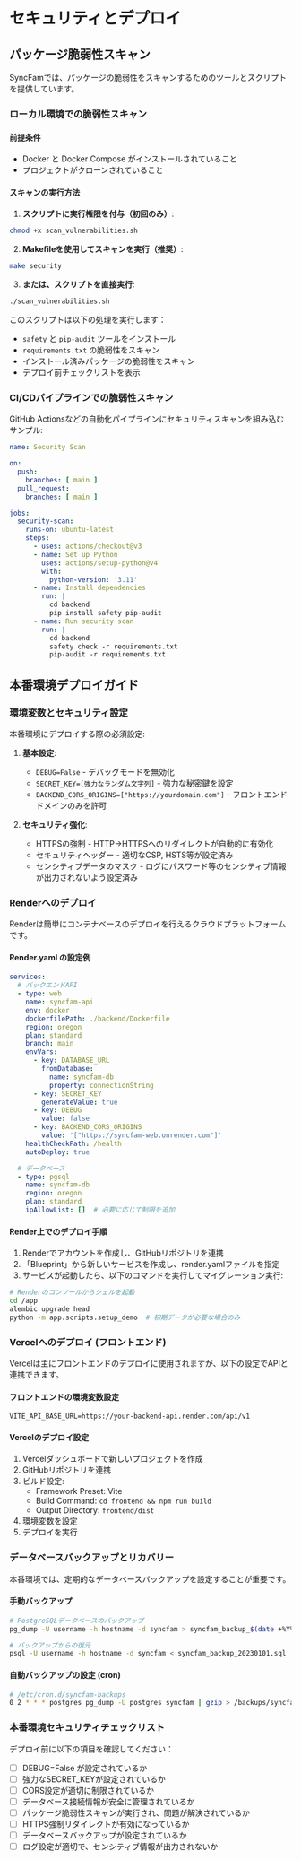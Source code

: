 # セキュリティとデプロイ

## パッケージ脆弱性スキャン

SyncFamでは、パッケージの脆弱性をスキャンするためのツールとスクリプトを提供しています。

### ローカル環境での脆弱性スキャン

#### 前提条件

- Docker と Docker Compose がインストールされていること
- プロジェクトがクローンされていること

#### スキャンの実行方法

1. **スクリプトに実行権限を付与（初回のみ）**:

```bash
chmod +x scan_vulnerabilities.sh
```

2. **Makefileを使用してスキャンを実行（推奨）**:

```bash
make security
```

3. **または、スクリプトを直接実行**:

```bash
./scan_vulnerabilities.sh
```

このスクリプトは以下の処理を実行します：
- `safety` と `pip-audit` ツールをインストール
- `requirements.txt` の脆弱性をスキャン
- インストール済みパッケージの脆弱性をスキャン
- デプロイ前チェックリストを表示

### CI/CDパイプラインでの脆弱性スキャン

GitHub Actionsなどの自動化パイプラインにセキュリティスキャンを組み込むサンプル:

```yaml
name: Security Scan

on:
  push:
    branches: [ main ]
  pull_request:
    branches: [ main ]

jobs:
  security-scan:
    runs-on: ubuntu-latest
    steps:
      - uses: actions/checkout@v3
      - name: Set up Python
        uses: actions/setup-python@v4
        with:
          python-version: '3.11'
      - name: Install dependencies
        run: |
          cd backend
          pip install safety pip-audit
      - name: Run security scan
        run: |
          cd backend
          safety check -r requirements.txt
          pip-audit -r requirements.txt
```

## 本番環境デプロイガイド

### 環境変数とセキュリティ設定

本番環境にデプロイする際の必須設定:

1. **基本設定**:
   - `DEBUG=False` - デバッグモードを無効化
   - `SECRET_KEY=[強力なランダム文字列]` - 強力な秘密鍵を設定
   - `BACKEND_CORS_ORIGINS=["https://yourdomain.com"]` - フロントエンドドメインのみを許可

2. **セキュリティ強化**:
   - HTTPSの強制 - HTTP→HTTPSへのリダイレクトが自動的に有効化
   - セキュリティヘッダー - 適切なCSP, HSTS等が設定済み
   - センシティブデータのマスク - ログにパスワード等のセンシティブ情報が出力されないよう設定済み

### Renderへのデプロイ

Renderは簡単にコンテナベースのデプロイを行えるクラウドプラットフォームです。

#### Render.yaml の設定例

```yaml
services:
  # バックエンドAPI
  - type: web
    name: syncfam-api
    env: docker
    dockerfilePath: ./backend/Dockerfile
    region: oregon
    plan: standard
    branch: main
    envVars:
      - key: DATABASE_URL
        fromDatabase:
          name: syncfam-db
          property: connectionString
      - key: SECRET_KEY
        generateValue: true
      - key: DEBUG
        value: false
      - key: BACKEND_CORS_ORIGINS
        value: '["https://syncfam-web.onrender.com"]'
    healthCheckPath: /health
    autoDeploy: true

  # データベース
  - type: pgsql
    name: syncfam-db
    region: oregon
    plan: standard
    ipAllowList: []  # 必要に応じて制限を追加
```

#### Render上でのデプロイ手順

1. Renderでアカウントを作成し、GitHubリポジトリを連携
2. 「Blueprint」から新しいサービスを作成し、render.yamlファイルを指定
3. サービスが起動したら、以下のコマンドを実行してマイグレーション実行:

```bash
# Renderのコンソールからシェルを起動
cd /app
alembic upgrade head
python -m app.scripts.setup_demo  # 初期データが必要な場合のみ
```

### Vercelへのデプロイ (フロントエンド)

Vercelは主にフロントエンドのデプロイに使用されますが、以下の設定でAPIと連携できます。

#### フロントエンドの環境変数設定

```
VITE_API_BASE_URL=https://your-backend-api.render.com/api/v1
```

#### Vercelのデプロイ設定

1. Vercelダッシュボードで新しいプロジェクトを作成
2. GitHubリポジトリを連携
3. ビルド設定:
   - Framework Preset: Vite
   - Build Command: `cd frontend && npm run build`
   - Output Directory: `frontend/dist`
4. 環境変数を設定
5. デプロイを実行

### データベースバックアップとリカバリー

本番環境では、定期的なデータベースバックアップを設定することが重要です。

#### 手動バックアップ

```bash
# PostgreSQLデータベースのバックアップ
pg_dump -U username -h hostname -d syncfam > syncfam_backup_$(date +%Y%m%d).sql

# バックアップからの復元
psql -U username -h hostname -d syncfam < syncfam_backup_20230101.sql
```

#### 自動バックアップの設定 (cron)

```bash
# /etc/cron.d/syncfam-backups
0 2 * * * postgres pg_dump -U postgres syncfam | gzip > /backups/syncfam_$(date +\%Y\%m\%d).sql.gz
```

### 本番環境セキュリティチェックリスト

デプロイ前に以下の項目を確認してください：

- [ ] DEBUG=False が設定されているか
- [ ] 強力なSECRET_KEYが設定されているか
- [ ] CORS設定が適切に制限されているか
- [ ] データベース接続情報が安全に管理されているか
- [ ] パッケージ脆弱性スキャンが実行され、問題が解決されているか
- [ ] HTTPS強制リダイレクトが有効になっているか
- [ ] データベースバックアップが設定されているか
- [ ] ログ設定が適切で、センシティブ情報が出力されないか
